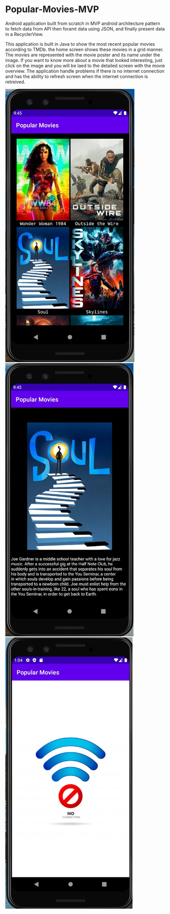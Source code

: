 # Popular-Movies-MVP
Android application built from scratch in MVP android architecture pattern to fetch data from API then foramt data using JSON, and finally present data in a RecyclerView.

This application is built in Java to show the most recent popular movies according to TMDb. the home screen shows these movies in a grid manner. 
The movies are represented with the movie poster and its name under the image. If you want to know more about a movie that looked interesting, just click on the image and you 
will be laed to the detailed screen with the movie overview. The application handle problems if there is no internet connection and has the ability to refresh screen when the internet connection is retreived.

![](https://github.com/Kerelous-Mouris/Popular-Movies-MVP/blob/main/screens/home%20screen.jpg?raw=true) ![](https://github.com/Kerelous-Mouris/Popular-Movies-MVP/blob/main/screens/detailed%20screen.jpg?raw=true) ![](https://github.com/Kerelous-Mouris/Popular-Movies-MVP/blob/main/screens/no%20internet%20Screen.jpg?raw=true)
